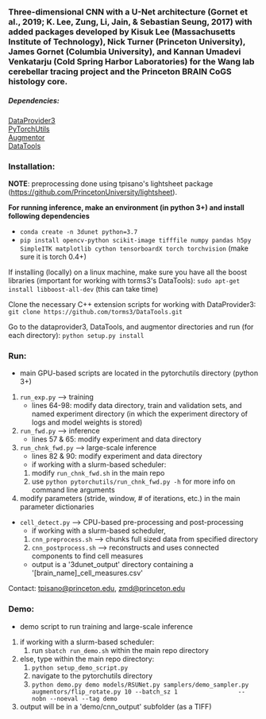 ### Three-dimensional CNN with a U-Net architecture (Gornet et al., 2019; K. Lee, Zung, Li, Jain, & Sebastian Seung, 2017) with added packages developed by Kisuk Lee (Massachusetts Institute of Technology), Nick Turner (Princeton University), James Gornet (Columbia University), and Kannan Umadevi Venkatarju (Cold Spring Harbor Laboratories) for the Wang lab cerebellar tracing project and the Princeton BRAIN CoGS histology core.

##### *Dependencies:*
[DataProvider3](https://github.com/torms3/DataProvider3)  
[PyTorchUtils](https://github.com/nicholasturner1/PyTorchUtils)  
[Augmentor](https://github.com/torms3/Augmentor)  
[DataTools](https://github.com/torms3/DataTools) 

### Installation:

**NOTE**: preprocessing done using tpisano's lightsheet package (https://github.com/PrincetonUniversity/lightsheet).

**For running inference, make an environment (in python 3+) and install following dependencies**

- `conda create -n 3dunet python=3.7`
- `pip install opencv-python scikit-image tifffile numpy pandas h5py SimpleITK matplotlib cython tensorboardX torch torchvision` (make sure it is torch 0.4+)

If installing (locally) on a linux machine, make sure you have all the boost libraries (important for working with torms3's DataTools):
`sudo apt-get install libboost-all-dev` (this can take time)

Clone the necessary C++ extension scripts for working with DataProvider3:
`git clone https://github.com/torms3/DataTools.git`

Go to the dataprovider3, DataTools, and augmentor directories and run (for each directory):
`python setup.py install`

### Run:
- main GPU-based scripts are located in the pytorchutils directory (python 3+)
1. `run_exp.py` --> training
    - lines 64-98: modify data directory, train and validation sets, and named experiment   	  directory (in which the experiment directory of logs and model weights is stored) 
2. `run_fwd.py` --> inference
    - lines 57 & 65: modify experiment and data directory 
3. `run_chnk_fwd.py` --> large-scale inference
    - lines 82 & 90: modify experiment and data directory 
    - if working with a slurm-based scheduler:
	1. modify `run_chnk_fwd.sh` in the main repo
	2. use `python pytorchutils/run_chnk_fwd.py -h` for more info on command line 		arguments
4. modify parameters (stride, window, # of iterations, etc.) in the main parameter dictionaries
- `cell_detect.py` --> CPU-based pre-processing and post-processing
    - if working with a slurm-based scheduler, 
	1. `cnn_preprocess.sh` --> chunks full sized data from specified directory  
	2. `cnn_postprocess.sh` --> reconstructs and uses connected components to find cell measures
    - output is a '3dunet_output' directory containing a '[brain_name]_cell_measures.csv'

Contact: tpisano@princeton.edu, zmd@princeton.edu

### Demo:
- demo script to run training and large-scale inference

1. if working with a slurm-based scheduler:
	1. run `sbatch run_demo.sh` within the main repo directory
2. else, type within the main repo directory:
	1. `python setup_demo_script.py`
	2. navigate to the pytorchutils directory
	2. `python demo.py demo models/RSUNet.py samplers/demo_sampler.py augmentors/flip_rotate.py 10 --batch_sz 1 		   		--nobn --noeval --tag demo` 
3. output will be in a 'demo/cnn_output' subfolder (as a TIFF)
